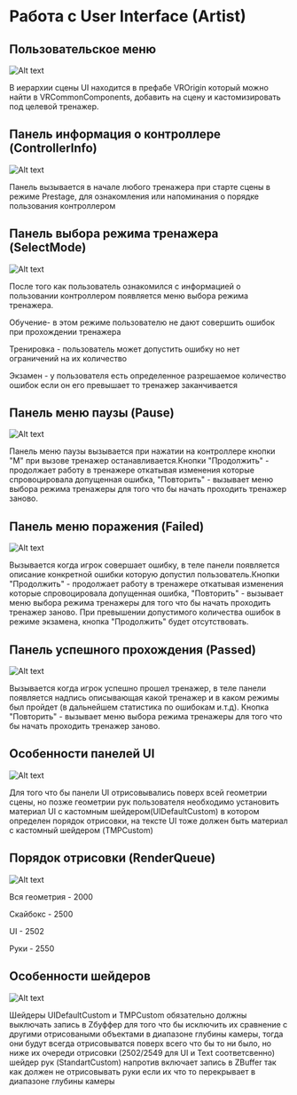 # Работа с User Interface (Artist)

## Пользовательское меню
![Alt text](../Images/WorkWithUserInterface1.png)

В иерархии сцены UI находится в префабе VROrigin который можно найти в VRCommonComponents, добавить на сцену и кастомизировать под целевой тренажер.

## Панель информация о контроллере (ControllerInfo)
![Alt text](../Images/WorkWithUserInterface2.png)

Панель вызывается в начале любого тренажера при старте сцены в режиме Prestage, для ознакомления или напоминания о порядке пользования контроллером

## Панель выбора режима тренажера (SelectMode)
![Alt text](../Images/WorkWithUserInterface3.png)

После того как пользователь ознакомился с информацией о пользовании контроллером появляется меню выбора режима тренажера.

Обучение- в этом режиме пользователю не дают совершить ошибок при прохождении тренажера

Тренировка - пользователь может допустить ошибку но нет ограничений на их количество

Экзамен - у пользователя есть определенное разрешаемое количество ошибок если он его превышает то тренажер заканчивается

## Панель меню паузы (Pause)
![Alt text](../Images/WorkWithUserInterface4.png)

Панель меню паузы вызывается при нажатии на контроллере кнопки "M" при вызове тренажер останавливается.Кнопки "Продолжить" - продолжает работу в тренажере откатывая изменения которые спровоцировала допущенная ошибка, "Повторить" - вызывает меню выбора режима тренажеры для того что бы начать проходить тренажер заново.

## Панель меню поражения (Failed)
![Alt text](../Images/WorkWithUserInterface5.png)

Вызывается когда игрок совершает ошибку, в теле панели появляется описание конкретной ошибки которую допустил пользователь.Кнопки "Продолжить" - продолжает работу в тренажере откатывая изменения которые спровоцировала допущенная ошибка, "Повторить" - вызывает меню выбора режима тренажеры для того что бы начать проходить тренажер заново. При превышении допустимого количества ошибок в режиме экзамена, кнопка "Продолжить" будет отсутствовать.

## Панель успешного прохождения (Passed)
![Alt text](../Images/WorkWithUserInterface6.png)

Вызывается когда игрок успешно прошел тренажер, в теле панели появляется надпись описывающая какой тренажер и в каком режимы был пройдет (в дальнейшем статистика по ошибокам и.т.д). Кнопка "Повторить" - вызывает меню выбора режима тренажеры для того что бы начать проходить тренажер заново.

## Особенности панелей UI
![Alt text](../Images/WorkWithUserInterface7.png)

Для того что бы панели UI отрисовывались поверх всей геометрии сцены, но позже геометрии рук пользователя  необходимо установить материал UI с кастомным шейдером(UIDefaultCustom) в котором определен порядок отрисовки, на тексте UI тоже должен быть материал с кастомный шейдером (TMPCustom)

## Порядок отрисовки (RenderQueue)
![Alt text](../Images/WorkWithUserInterface8.png)

Вся геометрия - 2000

Скайбокс - 2500

UI - 2502

Руки - 2550

## Особенности шейдеров
![Alt text](../Images/WorkWithUserInterface9.png)

Шейдеры UIDefaultCustom и TMPCustom обязательно должны выключать запись в Zбуффер для того что бы исключить их сравнение с другими отрисоваными объектами в диапазоне глубины камеры, тогда они будут всегда отрисовыватся поверх всего что бы то ни было, но ниже их очереди отрисовки (2502/2549 для UI и Text соответсвенно) шейдер рук (StandartCustom) напротив включает запись в ZBuffer так как должен не отрисовывать руки если их что то перекрывает в диапазоне глубины камеры
